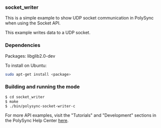 ### socket_writer

This is a simple example to show UDP socket communication in PolySync when using the Socket API.

This example writes data to a UDP socket.

### Dependencies

Packages: libglib2.0-dev

To install on Ubuntu: 

```bash
sudo apt-get install <package>
```

### Building and running the mode

```bash
$ cd socket_writer
$ make
$ ./bin/polysync-socket-writer-c 
```

For more API examples, visit the "Tutorials" and "Development" sections in the PolySync Help Center [here](https://help.polysync.io/articles/).
